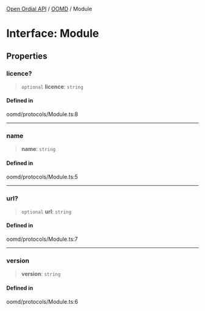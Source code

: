 [Open Ordial API](../../README.md) / [OOMD](../README.md) / Module

# Interface: Module

## Properties

### licence?

> `optional` **licence**: `string`

#### Defined in

oomd/protocols/Module.ts:8

***

### name

> **name**: `string`

#### Defined in

oomd/protocols/Module.ts:5

***

### url?

> `optional` **url**: `string`

#### Defined in

oomd/protocols/Module.ts:7

***

### version

> **version**: `string`

#### Defined in

oomd/protocols/Module.ts:6
